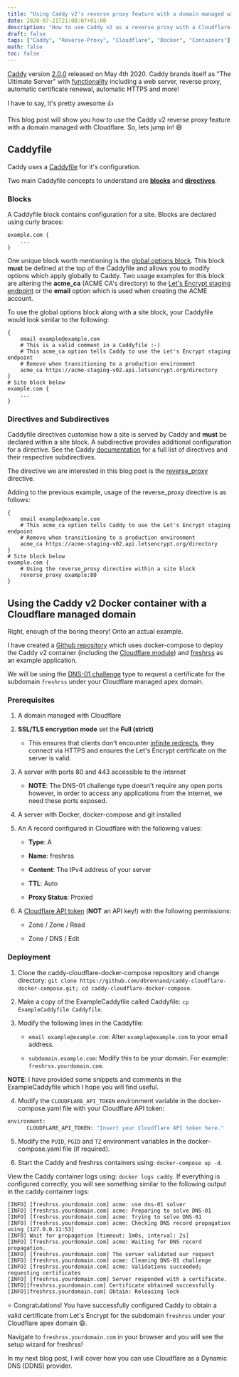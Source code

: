 ```yaml
---
title: "Using Caddy v2's reverse proxy feature with a domain managed with Cloudflare!"
date: 2020-07-21T21:08:07+01:00
description: "How to use Caddy v2 as a reverse proxy with a Cloudflare managed domain."
draft: false
tags: ["Caddy", "Reverse-Proxy", "Cloudflare", "Docker", "Containers"]
math: false
toc: false
---
```


[Caddy](https://caddyserver.com/) version [2.0.0](https://github.com/caddyserver/caddy/releases/tag/v2.0.0) released on May 4th 2020. Caddy brands itself as "The Ultimate Server" with [functionality](https://caddyserver.com/docs/) including a web server, reverse proxy, automatic certificate renewal, automatic HTTPS and more!

I have to say, it's pretty awesome :thumbsup:

This blog post will show you how to use the Caddy v2 reverse proxy feature with a domain managed with Cloudflare. So, lets jump in! :smile:

## Caddyfile

Caddy uses a [Caddyfile](https://caddyserver.com/docs/caddyfile) for it's configuration.

Two main Caddyfile concepts to understand are [**blocks**](https://caddyserver.com/docs/caddyfile/concepts#blocks) and [**directives**](https://caddyserver.com/docs/caddyfile/concepts#directives).

### Blocks

A Caddyfile block contains configuration for a site. Blocks are declared using curly braces:

```
example.com {
    ...
}
```

One unique block worth mentioning is the [global options block](https://caddyserver.com/docs/caddyfile/options). This block **must** be defined at the top of the Caddyfile and allows you to modify options which apply globally to Caddy. Two usage examples for this block are altering the **acme_ca** (ACME CA's directory) to the [Let's Encrypt staging endpoint](https://letsencrypt.org/docs/staging-environment/) or the **email** option which is used when creating the ACME account.

To use the global options block along with a site block, your Caddyfile would look similar to the following:

```caddyfile
{
    email example@example.com
    # This is a valid comment in a Caddyfile :-)
    # This acme_ca option tells Caddy to use the Let's Encrypt staging endpoint
    # Remove when transitioning to a production environment
    acme_ca https://acme-staging-v02.api.letsencrypt.org/directory
}
# Site block below
example.com {
    ...
}
```

### Directives and Subdirectives

Caddyfile directives customise how a site is served by Caddy and **must** be declared within a site block. A subdirective provides additional configuration for a directive. See the Caddy [documentation](https://caddyserver.com/docs/caddyfile/directives) for a full list of directives and their respective subdirectives.

The directive we are interested in this blog post is the [reverse_proxy](https://caddyserver.com/docs/caddyfile/directives/reverse_proxy) directive.

Adding to the previous example, usage of the reverse_proxy directive is as follows:

```caddyfile
{
    email example@example.com
    # This acme_ca option tells Caddy to use the Let's Encrypt staging endpoint
    # Remove when transitioning to a production environment
    acme_ca https://acme-staging-v02.api.letsencrypt.org/directory
}
# Site block below
example.com {
    # Using the reverse_proxy directive within a site block
    reverse_proxy example:80
}
```

## Using the Caddy v2 Docker container with a Cloudflare managed domain

Right, enough of the boring theory! Onto an actual example.

I have created a [Github repository](https://github.com/dbrennand/caddy-cloudflare-docker-compose) which uses docker-compose to deploy the Caddy v2 container (including the [Cloudflare module](https://github.com/caddy-dns/cloudflare)) and [freshrss](https://www.freshrss.org/) as an example application.

We will be using the [DNS-01 challenge](https://caddyserver.com/docs/automatic-https#dns-challenge) type to request a certificate for the subdomain `freshrss` under your Cloudflare managed apex domain.

### Prerequisites

1. A domain managed with Cloudflare

2. **SSL/TLS encryption mode** set the **Full (strict)**

   - This ensures that clients don't encounter [infinite redirects](https://caddy.community/t/infinite-redirection/3230/5), they connect via HTTPS and ensures the Let's Encrypt certificate on the server is valid.

3. A server with ports 80 and 443 accessible to the internet

   - **NOTE**: The DNS-01 challenge type doesn't require any open ports however, in order to access any applications from the internet, we need these ports exposed.

4. A server with Docker, docker-compose and git installed

5. An A record configured in Cloudflare with the following values:

   - **Type**: A

   - **Name**: freshrss

   - **Content**: The IPv4 address of your server

   - **TTL**: Auto

   - **Proxy Status**: Proxied

6. A [Cloudflare API token](https://github.com/libdns/cloudflare#authenticating) (**NOT** an API key!) with the following permissions:

   - Zone / Zone / Read

   - Zone / DNS / Edit

### Deployment

1. Clone the caddy-cloudflare-docker-compose repository and change directory: `git clone https://github.com/dbrennand/caddy-cloudflare-docker-compose.git; cd caddy-cloudflare-docker-compose`.

2. Make a copy of the ExampleCaddyfile called Caddyfile: `cp ExampleCaddyfile Caddyfile`.

3. Modify the following lines in the Caddyfile:

    - `email example@example.com`: Alter `example@example.com` to your email address.

    - `subdomain.example.com`: Modify this to be your domain. For example: `freshrss.yourdomain.com`.

**NOTE**: I have provided some snippets and comments in the ExampleCaddyfile which I hope you will find useful.

4. Modify the `CLOUDFLARE_API_TOKEN` environment variable in the docker-compose.yaml file with your Cloudflare API token:

```dockerfile
environment:
      CLOUDFLARE_API_TOKEN: "Insert your Cloudflare API token here."
```

5. Modify the `PUID`, `PGID` and `TZ` environment variables in the docker-compose.yaml file (if required).

6. Start the Caddy and freshrss containers using: `docker-compose up -d`.

View the Caddy container logs using: `docker logs caddy`. If everything is configured correctly, you will see something similar to the following output in the caddy container logs:

```
[INFO] [freshrss.yourdomain.com] acme: use dns-01 solver
[INFO] [freshrss.yourdomain.com] acme: Preparing to solve DNS-01
[INFO] [freshrss.yourdomain.com] acme: Trying to solve DNS-01
[INFO] [freshrss.yourdomain.com] acme: Checking DNS record propagation using [127.0.0.11:53]
[INFO] Wait for propagation [timeout: 1m0s, interval: 2s]
[INFO] [freshrss.yourdomain.com] acme: Waiting for DNS record propagation.
[INFO] [freshrss.yourdomain.com] The server validated our request
[INFO] [freshrss.yourdomain.com] acme: Cleaning DNS-01 challenge
[INFO] [freshrss.yourdomain.com] acme: Validations succeeded; requesting certificates
[INFO] [freshrss.yourdomain.com] Server responded with a certificate.
[INFO][freshrss.yourdomain.com] Certificate obtained successfully
[INFO][freshrss.yourdomain.com] Obtain: Releasing lock
```

:star: Congratulations! You have successfully configured Caddy to obtain a valid certificate from Let's Encrypt for the subdomain `freshrss` under your Cloudflare apex domain :smile:.

Navigate to `freshrss.yourdomain.com` in your browser and you will see the setup wizard for freshrss!

In my next blog post, I will cover how you can use Cloudflare as a Dynamic DNS (DDNS) provider.
